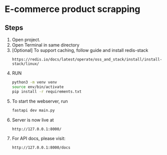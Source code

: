# E-commerce product scrapping
## Steps
1. Open project.
2. Open Terminal in same directory
3. [Optional] To support caching, follow guide and install redis-stack 
   ```
   https://redis.io/docs/latest/operate/oss_and_stack/install/install-stack/linux/
   ```
4. RUN 
    ```sh
    python3 -m venv venv
    source env/bin/activate
    pip install -r requirements.txt
    ```
5. To start the webserver, run
   ```sh
   fastapi dev main.py
   ```
6. Server is now live at
    ```
   http://127.0.0.1:8000/
   ```
7. For API docs, please visit:
   ```
   http://127.0.0.1:8000/docs
   ```
